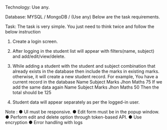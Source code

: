 Technology:
Use any.

Database:
MYSQL / MongoDB / (Use any)
Below are the task requirements.

Task:
The task is very simple. You just need to think twice and follow the below
instruction

1. Create a login screen.

2. After logging in the student list will appear with filters(name, subject) and
add/edit/view/delete.

3. While adding a student with the student and subject combination that
already exists in the database then include the marks in existing marks.
otherwise, it will create a new student record.
For example, You have a current record in the database
Name Subject Marks
Jhon Maths 75
If we add the same data again
Name Subject Marks
Jhon Maths 50
Then the total should be 125

4. Student data will appear separately as per the logged-in user.


Note :
● UI must be responsive.
● Edit form must be in the popup window.
● Perform edit and delete option through token-based API.
● Use encryption
● Error handling with logs